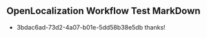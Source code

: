 ## OpenLocalization Workflow Test MarkDown
* 3bdac6ad-73d2-4a07-b01e-5dd58b38e5db thanks!

<!--HONumber=Oct16_HO3-->


